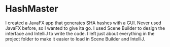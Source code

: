 # HashMaster

I created a JavaFX app that generates SHA hashes with a GUI. Never used JavaFX before, so I wanted to give ita go. I used Scene Builder to design the interface and IntelliJ to write the code. I left just about everything in the project folder to make it easier to load in Scene Builder and IntelliJ.
